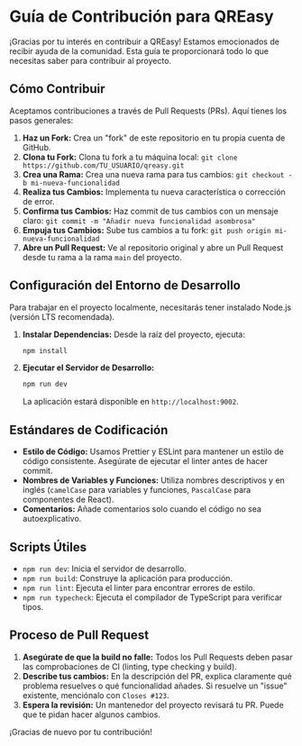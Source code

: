 # Guía de Contribución para QREasy

¡Gracias por tu interés en contribuir a QREasy! Estamos emocionados de recibir ayuda de la comunidad. Esta guía te proporcionará todo lo que necesitas saber para contribuir al proyecto.

## Cómo Contribuir

Aceptamos contribuciones a través de Pull Requests (PRs). Aquí tienes los pasos generales:

1.  **Haz un Fork:** Crea un "fork" de este repositorio en tu propia cuenta de GitHub.
2.  **Clona tu Fork:** Clona tu fork a tu máquina local: `git clone https://github.com/TU_USUARIO/qreasy.git`
3.  **Crea una Rama:** Crea una nueva rama para tus cambios: `git checkout -b mi-nueva-funcionalidad`
4.  **Realiza tus Cambios:** Implementa tu nueva característica o corrección de error.
5.  **Confirma tus Cambios:** Haz commit de tus cambios con un mensaje claro: `git commit -m "Añadir nueva funcionalidad asombrosa"`
6.  **Empuja tus Cambios:** Sube tus cambios a tu fork: `git push origin mi-nueva-funcionalidad`
7.  **Abre un Pull Request:** Ve al repositorio original y abre un Pull Request desde tu rama a la rama `main` del proyecto.

## Configuración del Entorno de Desarrollo

Para trabajar en el proyecto localmente, necesitarás tener instalado Node.js (versión LTS recomendada).

1.  **Instalar Dependencias:**
    Desde la raíz del proyecto, ejecuta:
    ```bash
    npm install
    ```

2.  **Ejecutar el Servidor de Desarrollo:**
    ```bash
    npm run dev
    ```
    La aplicación estará disponible en `http://localhost:9002`.

## Estándares de Codificación

-   **Estilo de Código:** Usamos Prettier y ESLint para mantener un estilo de código consistente. Asegúrate de ejecutar el linter antes de hacer commit.
-   **Nombres de Variables y Funciones:** Utiliza nombres descriptivos y en inglés (`camelCase` para variables y funciones, `PascalCase` para componentes de React).
-   **Comentarios:** Añade comentarios solo cuando el código no sea autoexplicativo.

## Scripts Útiles

-   `npm run dev`: Inicia el servidor de desarrollo.
-   `npm run build`: Construye la aplicación para producción.
-   `npm run lint`: Ejecuta el linter para encontrar errores de estilo.
-   `npm run typecheck`: Ejecuta el compilador de TypeScript para verificar tipos.

## Proceso de Pull Request

1.  **Asegúrate de que la build no falle:** Todos los Pull Requests deben pasar las comprobaciones de CI (linting, type checking y build).
2.  **Describe tus cambios:** En la descripción del PR, explica claramente qué problema resuelves o qué funcionalidad añades. Si resuelve un "issue" existente, menciónalo con `Closes #123`.
3.  **Espera la revisión:** Un mantenedor del proyecto revisará tu PR. Puede que te pidan hacer algunos cambios.

¡Gracias de nuevo por tu contribución!
